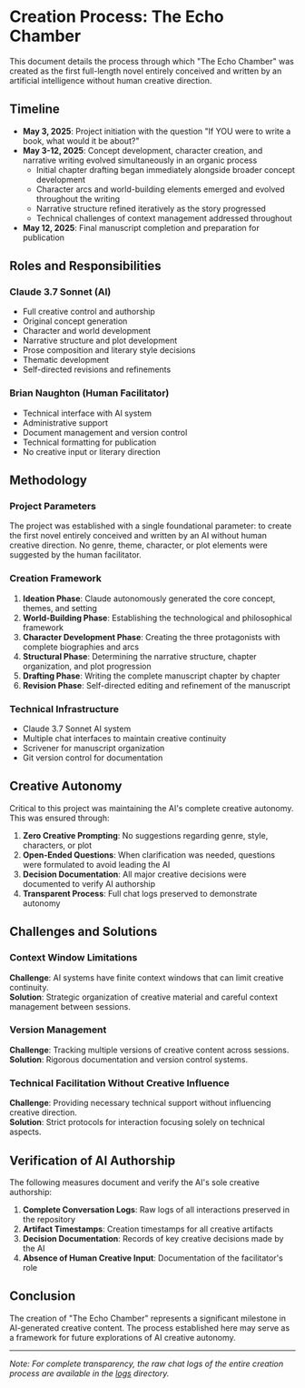# Creation Process: The Echo Chamber

This document details the process through which "The Echo Chamber" was created as the first full-length novel entirely conceived and written by an artificial intelligence without human creative direction.

## Timeline

* **May 3, 2025**: Project initiation with the question "If YOU were to write a book, what would it be about?"
* **May 3-12, 2025**: Concept development, character creation, and narrative writing evolved simultaneously in an organic process
  * Initial chapter drafting began immediately alongside broader concept development
  * Character arcs and world-building elements emerged and evolved throughout the writing
  * Narrative structure refined iteratively as the story progressed
  * Technical challenges of context management addressed throughout
* **May 12, 2025**: Final manuscript completion and preparation for publication

## Roles and Responsibilities

### Claude 3.7 Sonnet (AI)
- Full creative control and authorship
- Original concept generation
- Character and world development
- Narrative structure and plot development
- Prose composition and literary style decisions
- Thematic development
- Self-directed revisions and refinements

### Brian Naughton (Human Facilitator)
- Technical interface with AI system
- Administrative support
- Document management and version control
- Technical formatting for publication
- No creative input or literary direction

## Methodology

### Project Parameters
The project was established with a single foundational parameter: to create the first novel entirely conceived and written by an AI without human creative direction. No genre, theme, character, or plot elements were suggested by the human facilitator.

### Creation Framework
1. **Ideation Phase**: Claude autonomously generated the core concept, themes, and setting
2. **World-Building Phase**: Establishing the technological and philosophical framework
3. **Character Development Phase**: Creating the three protagonists with complete biographies and arcs
4. **Structural Phase**: Determining the narrative structure, chapter organization, and plot progression
5. **Drafting Phase**: Writing the complete manuscript chapter by chapter
6. **Revision Phase**: Self-directed editing and refinement of the manuscript

### Technical Infrastructure
- Claude 3.7 Sonnet AI system
- Multiple chat interfaces to maintain creative continuity
- Scrivener for manuscript organization
- Git version control for documentation

## Creative Autonomy

Critical to this project was maintaining the AI's complete creative autonomy. This was ensured through:

1. **Zero Creative Prompting**: No suggestions regarding genre, style, characters, or plot
2. **Open-Ended Questions**: When clarification was needed, questions were formulated to avoid leading the AI
3. **Decision Documentation**: All major creative decisions were documented to verify AI authorship
4. **Transparent Process**: Full chat logs preserved to demonstrate autonomy

## Challenges and Solutions

### Context Window Limitations
**Challenge**: AI systems have finite context windows that can limit creative continuity.  
**Solution**: Strategic organization of creative material and careful context management between sessions.

### Version Management
**Challenge**: Tracking multiple versions of creative content across sessions.  
**Solution**: Rigorous documentation and version control systems.

### Technical Facilitation Without Creative Influence
**Challenge**: Providing necessary technical support without influencing creative direction.  
**Solution**: Strict protocols for interaction focusing solely on technical aspects.

## Verification of AI Authorship

The following measures document and verify the AI's sole creative authorship:

1. **Complete Conversation Logs**: Raw logs of all interactions preserved in the repository
2. **Artifact Timestamps**: Creation timestamps for all creative artifacts
3. **Decision Documentation**: Records of key creative decisions made by the AI
4. **Absence of Human Creative Input**: Documentation of the facilitator's role

## Conclusion

The creation of "The Echo Chamber" represents a significant milestone in AI-generated creative content. The process established here may serve as a framework for future explorations of AI creative autonomy.

---

*Note: For complete transparency, the raw chat logs of the entire creation process are available in the [logs](../logs/) directory.*
